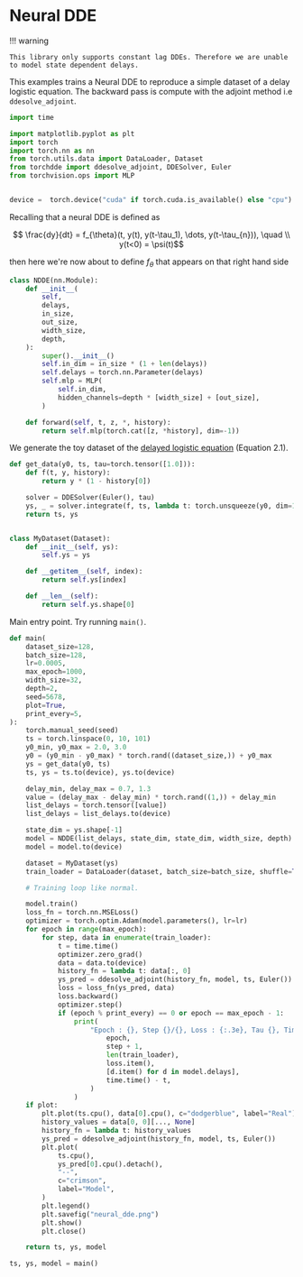 # Neural DDE

!!! warning

    This library only supports constant lag DDEs. Therefore we are unable to model state dependent delays.

This examples trains a Neural DDE to reproduce a simple dataset of a delay logistic equation. The backward pass is compute with the adjoint method i.e `ddesolve_adjoint`.

```python
import time

import matplotlib.pyplot as plt
import torch
import torch.nn as nn
from torch.utils.data import DataLoader, Dataset
from torchdde import ddesolve_adjoint, DDESolver, Euler
from torchvision.ops import MLP


device =  torch.device("cuda" if torch.cuda.is_available() else "cpu")
```

Recalling that a neural DDE is defined as

$$ \frac{dy}{dt} = f_{\theta}(t, y(t), y(t-\tau_1), \dots, y(t-\tau_{n})), \quad
\\ y(t<0) = \psi(t)$$

then here we're now about to define $f_{\theta}$ that appears on that right hand side

```python
class NDDE(nn.Module):
    def __init__(
        self,
        delays,
        in_size,
        out_size,
        width_size,
        depth,
    ):
        super().__init__()
        self.in_dim = in_size * (1 + len(delays))
        self.delays = torch.nn.Parameter(delays)
        self.mlp = MLP(
            self.in_dim,
            hidden_channels=depth * [width_size] + [out_size],
        )

    def forward(self, t, z, *, history):
        return self.mlp(torch.cat([z, *history], dim=-1))
```

We generate the toy dataset of the [delayed logistic equation](https://www.math.miami.edu/~ruan/MyPapers/Ruan-nato.pdf) (Equation 2.1).

```python
def get_data(y0, ts, tau=torch.tensor([1.0])):
    def f(t, y, history):
        return y * (1 - history[0])

    solver = DDESolver(Euler(), tau)
    ys, _ = solver.integrate(f, ts, lambda t: torch.unsqueeze(y0, dim=1))
    return ts, ys


class MyDataset(Dataset):
    def __init__(self, ys):
        self.ys = ys

    def __getitem__(self, index):
        return self.ys[index]

    def __len__(self):
        return self.ys.shape[0]
```

Main entry point. Try running `main()`.

```python
def main(
    dataset_size=128,
    batch_size=128,
    lr=0.0005,
    max_epoch=1000,
    width_size=32,
    depth=2,
    seed=5678,
    plot=True,
    print_every=5,
):
    torch.manual_seed(seed)
    ts = torch.linspace(0, 10, 101)
    y0_min, y0_max = 2.0, 3.0
    y0 = (y0_min - y0_max) * torch.rand((dataset_size,)) + y0_max
    ys = get_data(y0, ts)
    ts, ys = ts.to(device), ys.to(device)

    delay_min, delay_max = 0.7, 1.3
    value = (delay_max - delay_min) * torch.rand((1,)) + delay_min
    list_delays = torch.tensor([value])
    list_delays = list_delays.to(device)

    state_dim = ys.shape[-1]
    model = NDDE(list_delays, state_dim, state_dim, width_size, depth)
    model = model.to(device)

    dataset = MyDataset(ys)
    train_loader = DataLoader(dataset, batch_size=batch_size, shuffle=True)

    # Training loop like normal.

    model.train()
    loss_fn = torch.nn.MSELoss()
    optimizer = torch.optim.Adam(model.parameters(), lr=lr)
    for epoch in range(max_epoch):
        for step, data in enumerate(train_loader):
            t = time.time()
            optimizer.zero_grad()
            data = data.to(device)
            history_fn = lambda t: data[:, 0]
            ys_pred = ddesolve_adjoint(history_fn, model, ts, Euler())
            loss = loss_fn(ys_pred, data)
            loss.backward()
            optimizer.step()
            if (epoch % print_every) == 0 or epoch == max_epoch - 1:
                print(
                    "Epoch : {}, Step {}/{}, Loss : {:.3e}, Tau {}, Time {}".format(
                        epoch,
                        step + 1,
                        len(train_loader),
                        loss.item(),
                        [d.item() for d in model.delays],
                        time.time() - t,
                    )
                )
    if plot:
        plt.plot(ts.cpu(), data[0].cpu(), c="dodgerblue", label="Real")
        history_values = data[0, 0][..., None]
        history_fn = lambda t: history_values
        ys_pred = ddesolve_adjoint(history_fn, model, ts, Euler())
        plt.plot(
            ts.cpu(),
            ys_pred[0].cpu().detach(),
            "--",
            c="crimson",
            label="Model",
        )
        plt.legend()
        plt.savefig("neural_dde.png")
        plt.show()
        plt.close()

    return ts, ys, model

ts, ys, model = main()
```
